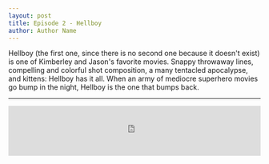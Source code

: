 ```yaml
---
layout: post
title: Episode 2 - Hellboy
author: Author Name
---
```


Hellboy (the first one, since there is no second one because it doesn't exist) is one of Kimberley and Jason's favorite movies. Snappy throwaway lines, compelling and colorful shot composition, a many tentacled apocalypse, and kittens: Hellboy has it all. When an army of mediocre superhero movies go bump in the night, Hellboy is the one that bumps back. 

----- 

<iframe src="https://www.podbean.com/media/player/wdz4a-6ca48f?from=yiiadmin&skin=1&btn-skin=108&share=1&fonts=Helvetica&auto=0&download=0&rtl=0" scrolling="no" data-name="pb-iframe-player" frameborder="0" width="100%" height="100"></iframe>
